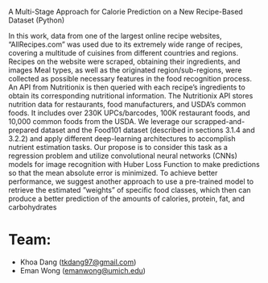 A Multi-Stage Approach for Calorie Prediction on a New Recipe-Based Dataset (Python)

In this work, data from one of the largest online recipe websites, “AllRecipes.com” was used due to its extremely wide range of recipes, covering a multitude of cuisines from different countries and regions. Recipes on the website were scraped, obtaining their ingredients, and images Meal types, as well as the originated region/sub-regions, were collected as possible necessary features in the food recognition process. An API from Nutritionix is then queried with each recipe’s ingredients to obtain its corresponding nutritional information. The Nutritionix API stores nutrition data for restaurants, food manufacturers, and USDA’s common foods. It includes over 230K UPCs/barcodes, 100K restaurant foods, and 10,000 common foods from the USDA. We leverage our scrapped-and-prepared dataset and the Food101 dataset (described in sections 3.1.4 and 3.2.2) and apply different deep-learning architectures to accomplish nutrient estimation tasks. Our propose is to consider this task as a regression problem and utilize convolutional neural networks (CNNs) models for image recognition with Huber Loss Function to make predictions so that the mean absolute error is minimized. To achieve better performance, we suggest another approach to use a pre-trained model to retrieve the estimated ”weights” of specific food classes, which then can produce a better prediction of the amounts of calories, protein, fat, and carbohydrates

# Team:
- Khoa Dang (tkdang97@gmail.com)
- Eman Wong (emanwong@umich.edu)

